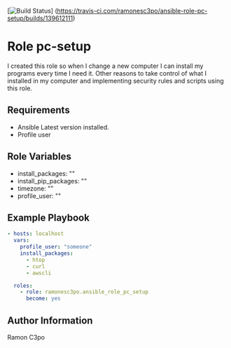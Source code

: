 [![Build Status](https://travis-ci.org/travis-ci/travis-web.svg?branch=ce-find-order-dependent-tests)]
(https://travis-ci.com/ramonesc3po/ansible-role-pc-setup/builds/139612111)

Role pc-setup
=========
I created this role so when I change a new computer I can install my  programs every time  I need it.
Other reasons to take control of what I installed in my computer and implementing security rules and scripts using this role.

Requirements
------------
- Ansible Latest version installed.
- Profile user

Role Variables
--------------
- install_packages: ""
- install_pip_packages: ""
- timezone: ""
- profile_user: ""

Example Playbook
----------------
```yaml
- hosts: localhost
  vars:
    profile_user: "someone"
    install_packages:
      - htop
      - curl
      - awscli

  roles:
    - role: ramonesc3po.ansible_role_pc_setup
      become: yes
```

Author Information
------------------
Ramon C3po
